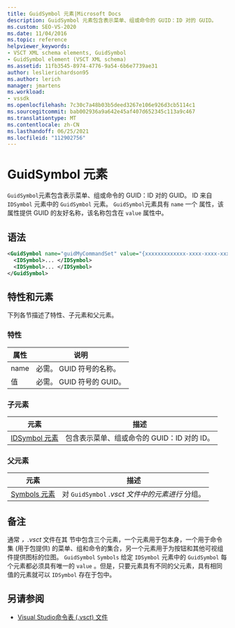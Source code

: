 ```yaml
---
title: GuidSymbol 元素|Microsoft Docs
description: GuidSymbol 元素包含表示菜单、组或命令的 GUID：ID 对的 GUID。
ms.custom: SEO-VS-2020
ms.date: 11/04/2016
ms.topic: reference
helpviewer_keywords:
- VSCT XML schema elements, GuidSymbol
- GuidSymbol element (VSCT XML schema)
ms.assetid: 11fb3545-8974-4776-9a54-6b6e7739ae31
author: leslierichardson95
ms.author: lerich
manager: jmartens
ms.workload:
- vssdk
ms.openlocfilehash: 7c30c7a48b03b5deed3267e106e926d3cb5114c1
ms.sourcegitcommit: bab002936a9a642e45af407d652345c113a9c467
ms.translationtype: MT
ms.contentlocale: zh-CN
ms.lasthandoff: 06/25/2021
ms.locfileid: "112902756"
---
```

# <a name="guidsymbol-element"></a>GuidSymbol 元素
`GuidSymbol`元素包含表示菜单、组或命令的 GUID：ID 对的 GUID。 ID 来自 `IDSymbol` 元素中的 `GuidSymbol` 元素。 `GuidSymbol`元素具有 `name` 一个 属性，该属性提供 GUID 的友好名称，该名称包含在 `value` 属性中。

## <a name="syntax"></a>语法

```xml
<GuidSymbol name="guidMyCommandSet" value="{xxxxxxxxxxxxx-xxxx-xxxx-xxxxxxxxxxxx}">
  <IDSymbol>... </IDSymbol>
  <IDSymbol>... </IDSymbol>
</GuidSymbol>
```

## <a name="attributes-and-elements"></a>特性和元素
 下列各节描述了特性、子元素和父元素。

### <a name="attributes"></a>特性

|属性|说明|
|---------------|-----------------|
|name|必需。 GUID 符号的名称。|
|值|必需。 GUID 符号的 GUID。|

### <a name="child-elements"></a>子元素

|元素|描述|
|-------------|-----------------|
|[IDSymbol 元素](../extensibility/idsymbol-element.md)|包含表示菜单、组或命令的 GUID：ID 对的 ID。|

### <a name="parent-elements"></a>父元素

|元素|描述|
|-------------|-----------------|
|[Symbols 元素](../extensibility/symbols-element.md)|对 `GuidSymbol` *.vsct 文件中的元素进行* 分组。|

## <a name="remarks"></a>备注
 通常 *，.vsct* 文件在其 节中包含三个元素，一个元素用于包本身，一个用于命令集 (用于包提供) 的菜单、组和命令的集合，另一个元素用于为按钮和其他可视组件提供图标的位图。 `GuidSymbol` `Symbols` 给定 `IDSymbol` 元素中的 `GuidSymbol` 每个元素都必须具有唯一的 `value` 。但是，只要元素具有不同的父元素，具有相同值的元素就可以 `IDSymbol` 存在于包中。

## <a name="see-also"></a>另请参阅
- [Visual Studio命令表 (.vsct) 文件](../extensibility/internals/visual-studio-command-table-dot-vsct-files.md)
